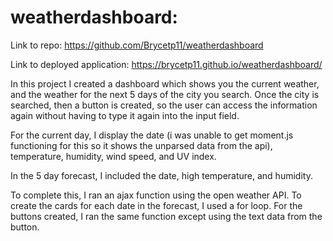 # weatherdashboard:

Link to repo: https://github.com/Brycetp11/weatherdashboard

Link to deployed application: https://brycetp11.github.io/weatherdashboard/

In this project I created a dashboard which shows you the current weather, and the weather for the next 5 days of the city you search. Once the city is searched, then a button is created, so the user can access the information again without having to type it again into the input field. 

For the current day, I display the date (i was unable to get moment.js functioning for this so it shows the unparsed data from the api), temperature, humidity, wind speed, and UV index.

In the 5 day forecast, I included the date, high temperature, and humidity.

To complete this, I ran an ajax function using the open weather API. To create the cards for each date in the forecast, I used a for loop. For the buttons created, I ran the same function except using the text data from the button.